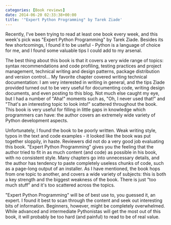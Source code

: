 ```yaml
---
categories: [Book reviews]
date: 2014-06-20 02:33:38+00:00
title: '"Expert Python Programming" by Tarek Ziade'
---
```


Recently, I've been trying to read at least one book every week, and this week's pick was "Expert Python Programming" by Tarek Ziade. Besides its few shortcomings, I found it to be useful - Python is a language of choice for me, and I found some valuable tips I could add to my arsenal.

The best thing about this book is that it covers a very wide range of topics: syntax recommendations and code profiling, testing practices and project management, technical writing and design patterns, package distribution and version control... My favorite chapter covered writing technical documentation: I am very interested in writing in general, and the tips Ziade provided turned out to be very useful for documenting code, writing design documents, and even posting to this blog. Not much else caught my eye, but I had a number of "Aha!" moments such as, "Oh, I never used that!" and "That's an interesting topic to look into!" scattered throughout the book. This book is very useful for filling in little gaps in knowledge which programmers can have: the author covers an extremely wide variety of Python development aspects.

Unfortunately, I found the book to be poorly written. Weak writing style, typos in the text and code examples - it looked like the book was put together sloppily, in haste. Reviewers did not do a very good job evaluating this book. "Expert Python Programming" gives you the feeling that the author tried to fit in as much content (and code) as possible in his book, with no consistent style. Many chapters go into unnecessary details, and the author has tendency to paste completely useless chunks of code, such as a page-long output of an installer. As I have mentioned, the book hops from one topic to another, and covers a wide variety of subjects: this is both a key strength and the biggest weakness of the book. There is just "too much stuff" and it's too scattered across the topics.

"Expert Python Programming" will be of best use to, you guessed it, an expert. I found it best to scan through the content and seek out interesting bits of information. Beginners, however, might be completely overwhelmed. While advanced and intermediate Pythonistas will get the most out of this book, it will probably be too hard (and painful) to read to be of real value.
